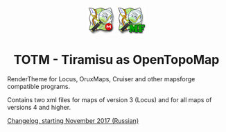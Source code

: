 
<div align="center">
  
![TOTM LE.png](TOTM%20LE.png)    ![TOTM.png](TOTM.png)
  
# TOTM - Tiramisu as OpenTopoMap
  
</div>

RenderTheme for Locus, OruxMaps, Cruiser and other mapsforge compatible programs.

Contains two xml files for maps of version 3 (Locus) and for all maps of versions 4 and higher.

[Changelog, starting November 2017 (Russian)](TOTM-changelog.txt)  

<!-- ![кокойто.png](/symbols/s_bicycle_shop.png) 
пример коммента -->
